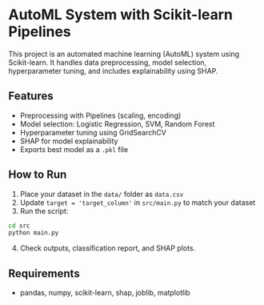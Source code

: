 # AutoML System with Scikit-learn Pipelines

This project is an automated machine learning (AutoML) system using Scikit-learn. It handles data preprocessing, model selection, hyperparameter tuning, and includes explainability using SHAP.

## Features

- Preprocessing with Pipelines (scaling, encoding)
- Model selection: Logistic Regression, SVM, Random Forest
- Hyperparameter tuning using GridSearchCV
- SHAP for model explainability
- Exports best model as a `.pkl` file

## How to Run

1. Place your dataset in the `data/` folder as `data.csv`
2. Update `target = 'target_column'` in `src/main.py` to match your dataset
3. Run the script:

```bash
cd src
python main.py
```

4. Check outputs, classification report, and SHAP plots.

## Requirements

- pandas, numpy, scikit-learn, shap, joblib, matplotlib
